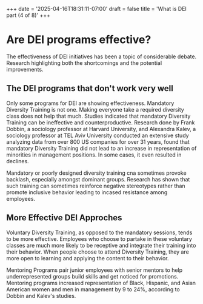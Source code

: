 +++
date = '2025-04-16T18:31:11-07:00'
draft = false
title = 'What is DEI part (4 of 8)'
+++


# Are DEI programs effective?

The effectiveness of DEI initiatives has been a topic of considerable debate. Research highlighting both the shortcomings and the potential improvements. 

## The DEI programs that don't work very well
Only some programs for DEI are showing effectiveness. Mandatory Diversity Training is not one. Making everyone take a required diversity class does not help that much. Studies indicated that mandatory Diversity Training can be ineffective and counterproductive. Research done by Frank Dobbin, a sociology professor at Harvard University, and Alexandra Kalev, a sociology professor at TEL Aviv University conducted an extensive study analyzing data from over 800 US companies for over 31 years, found that mandatory Diversity Training did not lead to an increase in representation of minorities in management positions. In some cases, it even resulted in declines. 

Mandatory or poorly designed diversity training cna sometimes provoke backlash, especially amongst dominant groups. Research has shown that such training can sometimes reinforce negative stereotypes rather than promote inclusive behavior leading to incased resistance among employees. 

## More Effective DEI Approches 
Voluntary Diversity Training, as opposed to the mandatory sessions, tends to be more effective. Employees who choose to partake in these voluntary classes are much more likely to be receptive and integrate their training into their behavior. When people choose to attend Diversity Training, they are more open to learning and applying the content to their behavior. 

Mentoring Programs pair junior employees with senior mentors to help underrepresented groups build skills and get noticed for promotions. Mentoring programs increased representation of Black, Hispanic, and Asian American women and men in management by 9 to 24%, according to Dobbin and Kalev's studies. 
